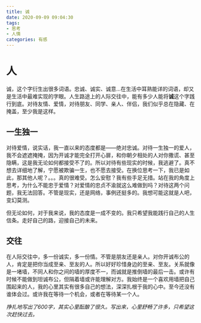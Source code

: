 ```yaml
---
title: 诚
date: 2020-09-09 09:04:30
tags: 
- 思考
- 人情
categories: 有感
---
```


# 人

诚，这个字衍生出很多词语。忠诚、诚实、诚意...在生活中耳熟能详的词语，却又是生活中最难实现的字眼。人生路途上的人际交往中，能有多少人能将**诚**这个字践行到底。对待友情、爱情，对待朋友、同学、亲人、伴侣，我们似乎总在隐藏、在掩盖，至少我是这样。

## 一生独一

对待爱情，说实话，我一直以来的态度都是——绝对忠诚。对待一生独一的爱人，我不会遮遮掩掩，因为开诚才能完全打开心扉，和你朝夕相处的人对你撒谎、甚至隐瞒，这是我无论如何都接受不了的。所以对待有些现实的时候，我逃避了。真不想去详细地了解，宁愿被欺骗一生，也不愿去接受。在换位思考一下，我已是如此，那其他人呢？。。。真的很难受。怎么安慰？我有些手足无措。站在我的角度上思考，为什么不能忠于爱情？对爱情的忠贞不渝就这么难做到吗？对待这两个问题，我无法回答。不管是现实，还是网络，事例还挺多的。我想可能这就是人吧，变幻莫测。

但无论如何，对于我来说，我的态度是一成不变的。我只希望我能践行自己的人生信条。走好自己的路，迎接自己的未来。

## 交往

在人际交往中，多一份诚实，多一份情。不管是朋友还是亲人。对你开诚布公的人，肯定是把你当成至亲、至友的人。所以好好珍惜身边的至亲、至友。关系就像是一堵墙，不同人和你之间的墙的厚度不一，而诚就是推倒墙的最后一击。或许有时候不能做到坦诚布公，但隔着墙或许能理解对方。我始终是一个喜欢用墙把自己围起来的人，我的心里其实有很多自己的想法，深深扎根于我的心中。至今还没有谁体会过。或许我在等待一个机会，或者在等待某一个人。

*挣扎地写出了600字，其实心里酝酿了很久。写出来，心里舒畅了许多，只希望这次赶快过去。*

